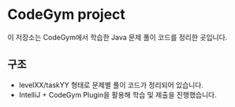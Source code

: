 # CodeGym project

이 저장소는 CodeGym에서 학습한 Java 문제 풀이 코드를 정리한 곳입니다.

## 구조
- levelXX/taskYY 형태로 문제별 풀이 코드가 정리되어 있습니다.
- IntelliJ + CodeGym Plugin을 활용해 학습 및 제출을 진행했습니다.
